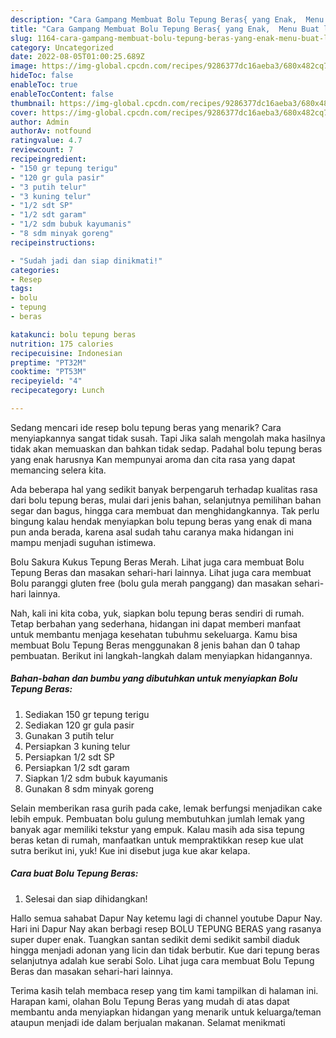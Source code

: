 ```yaml
---
description: "Cara Gampang Membuat Bolu Tepung Beras{ yang Enak,  Menu Buat lebaran"
title: "Cara Gampang Membuat Bolu Tepung Beras{ yang Enak,  Menu Buat lebaran"
slug: 1164-cara-gampang-membuat-bolu-tepung-beras-yang-enak-menu-buat-lebaran
category: Uncategorized
date: 2022-08-05T01:00:25.689Z
image: https://img-global.cpcdn.com/recipes/9286377dc16aeba3/680x482cq70/bolu-tepung-beras-foto-resep-utama.jpg
hideToc: false
enableToc: true
enableTocContent: false
thumbnail: https://img-global.cpcdn.com/recipes/9286377dc16aeba3/680x482cq70/bolu-tepung-beras-foto-resep-utama.jpg
cover: https://img-global.cpcdn.com/recipes/9286377dc16aeba3/680x482cq70/bolu-tepung-beras-foto-resep-utama.jpg
author: Admin
authorAv: notfound
ratingvalue: 4.7
reviewcount: 7
recipeingredient:
- "150 gr tepung terigu"
- "120 gr gula pasir"
- "3 putih telur"
- "3 kuning telur"
- "1/2 sdt SP"
- "1/2 sdt garam"
- "1/2 sdm bubuk kayumanis"
- "8 sdm minyak goreng"
recipeinstructions:

- "Sudah jadi dan siap dinikmati!"
categories:
- Resep
tags:
- bolu
- tepung
- beras

katakunci: bolu tepung beras 
nutrition: 175 calories
recipecuisine: Indonesian
preptime: "PT32M"
cooktime: "PT53M"
recipeyield: "4"
recipecategory: Lunch

---
```



Sedang mencari ide resep bolu tepung beras yang menarik? Cara menyiapkannya sangat tidak susah. Tapi Jika salah mengolah maka hasilnya tidak akan memuaskan dan bahkan tidak sedap. Padahal bolu tepung beras yang enak harusnya Kan mempunyai aroma dan cita rasa yang dapat memancing selera kita.


Ada beberapa hal yang sedikit banyak berpengaruh terhadap kualitas rasa dari bolu tepung beras, mulai dari jenis bahan, selanjutnya pemilihan bahan segar dan bagus, hingga cara membuat dan menghidangkannya. Tak perlu bingung kalau hendak menyiapkan bolu tepung beras yang enak di mana pun anda berada, karena asal sudah tahu caranya maka hidangan ini mampu menjadi suguhan istimewa.

Bolu Sakura Kukus Tepung Beras Merah. Lihat juga cara membuat Bolu Tepung Beras dan masakan sehari-hari lainnya. Lihat juga cara membuat Bolu paranggi gluten free (bolu gula merah panggang) dan masakan sehari-hari lainnya.


Nah, kali ini kita coba, yuk, siapkan bolu tepung beras sendiri di rumah. Tetap berbahan yang sederhana, hidangan ini dapat memberi manfaat untuk membantu menjaga kesehatan tubuhmu sekeluarga. Kamu bisa membuat Bolu Tepung Beras menggunakan 8 jenis bahan dan 0 tahap pembuatan. Berikut ini langkah-langkah dalam menyiapkan hidangannya.

<!--inarticleads1-->

##### Bahan-bahan dan bumbu yang dibutuhkan untuk menyiapkan Bolu Tepung Beras:

1. Sediakan 150 gr tepung terigu
1. Sediakan 120 gr gula pasir
1. Gunakan 3 putih telur
1. Persiapkan 3 kuning telur
1. Persiapkan 1/2 sdt SP
1. Persiapkan 1/2 sdt garam
1. Siapkan 1/2 sdm bubuk kayumanis
1. Gunakan 8 sdm minyak goreng


Selain memberikan rasa gurih pada cake, lemak berfungsi menjadikan cake lebih empuk. Pembuatan bolu gulung membutuhkan jumlah lemak yang banyak agar memiliki tekstur yang empuk. Kalau masih ada sisa tepung beras ketan di rumah, manfaatkan untuk mempraktikkan resep kue ulat sutra berikut ini, yuk! Kue ini disebut juga kue akar kelapa. 

<!--inarticleads2-->

##### Cara buat Bolu Tepung Beras:


1. Selesai dan siap dihidangkan!

Hallo semua sahabat Dapur Nay ketemu lagi di channel youtube Dapur Nay. Hari ini Dapur Nay akan berbagi resep BOLU TEPUNG BERAS yang rasanya super duper enak. Tuangkan santan sedikit demi sedikit sambil diaduk hingga menjadi adonan yang licin dan tidak berbutir. Kue dari tepung beras selanjutnya adalah kue serabi Solo. Lihat juga cara membuat Bolu Tepung Beras dan masakan sehari-hari lainnya. 

Terima kasih telah membaca resep yang tim kami tampilkan di halaman ini. Harapan kami, olahan Bolu Tepung Beras yang mudah di atas dapat membantu anda menyiapkan hidangan yang menarik untuk keluarga/teman ataupun menjadi ide dalam berjualan makanan. Selamat menikmati
